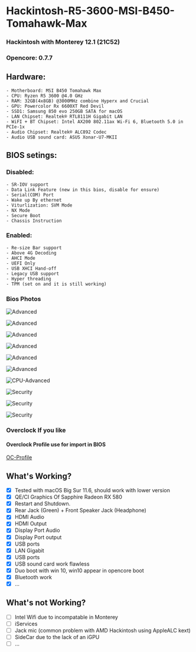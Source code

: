 # Hackintosh-R5-3600-MSI-B450-Tomahawk-Max
### Hackintosh with Monterey 12.1 (21C52) 
### Opencore: 0.7.7

## Hardware:
    - Motherboard: MSI B450 Tomahawk Max
    - CPU: Ryzen R5 3600 @4.0 GHz
    - RAM: 32GB(4x8GB) @3000MHz combine Hyperx and Crucial
    - GPU: Powercolor Rx 6600XT Red Devil
    - SSD1: Samsung 850 evo 250GB SATA for macOS
    - LAN Chipset: Realtek® RTL8111H Gigabit LAN
    - WiFI + BT Chipset: Intel AX200 802.11ax Wi-Fi 6, Bluetooth 5.0 in PCIe-1x
    - Audio Chipset: Realtek® ALC892 Codec
    - Audio USB sound card: ASUS Xonar-U7-MKII

## BIOS setings:
### Disabled:
    - SR-IOV support
    - Data Link Feature (new in this bios, disable for ensure)
    - Serial(COM) Port
    - Wake up By ethernet
    - Viturlization: SVM Mode
    - NX Mode
    - Secure Boot
    - Chassis Instruction
### Enabled:
    - Re-size Bar support
    - Above 4G Decoding
    - AHCI Mode
    - UEFI Only
    - USB XHCI Hand-off
    - Legacy USB support
    - Hyper threading
    - TPM (set on and it is still working)

### Bios Photos
![Advanced](/bios-config/advance-setting-1.jpeg)

![Advanced](/bios-config/advance-setting-2.jpeg)

![Advanced](/bios-config/advance-setting-3.jpeg)

![Advanced](/bios-config/advance-setting-4.jpeg)

![Advanced](/bios-config/advance-setting-5.jpeg)

![Advanced](/bios-config/advance-setting-6.jpeg)

![CPU-Advanced](/bios-config/oc-advance-cpu.jpeg)

![Security](/bios-config/security-1.jpeg)

![Security](/bios-config/security-2.jpeg)

![Security](/bios-config/security-3.jpeg)

### Overclock If you like
#### Overclock Profile use for import in BIOS
[OC-Profile](/bios-config/profiles/oc-profiles.ocb)


## What's Working?
- [x] Tested with macOS Big Sur 11.6, should work with lower version
- [x] QE/CI Graphics Of Sapphire Radeon RX 580
- [x] Restart and Shutdown. 
- [x] Rear Jack (Green) + Front Speaker Jack (Headphone)
- [x] HDMI Audio
- [x] HDMI Output
- [x] Display Port Audio
- [x] Display Port output
- [x] USB ports
- [x] LAN Gigabit
- [x] USB ports
- [x] USB sound card work flawless
- [x] Duo boot with win 10, win10 appear in opencore boot
- [x] Bluetooth work 
- [x] ...

## What's not Working?
- [ ] Intel Wifi due to incompatable in Monterey
- [ ] iServices
- [ ] Jack mic (common problem with AMD Hackintosh using AppleALC kext)
- [ ] SideCar due to the lack of an iGPU
- [ ] ...

